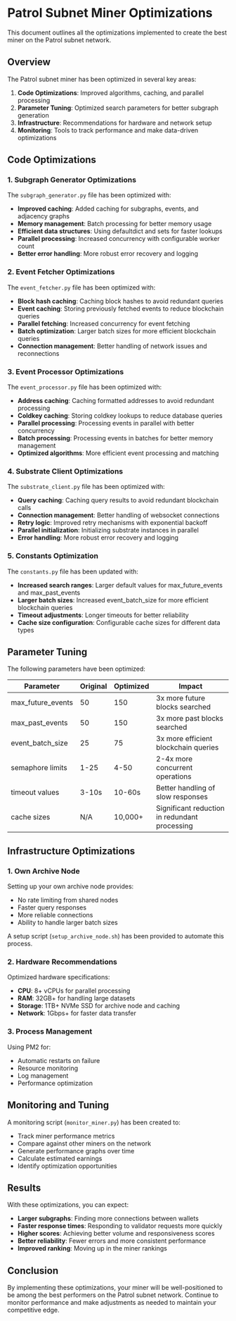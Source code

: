 # Patrol Subnet Miner Optimizations

This document outlines all the optimizations implemented to create the best miner on the Patrol subnet network.

## Overview

The Patrol subnet miner has been optimized in several key areas:

1. **Code Optimizations**: Improved algorithms, caching, and parallel processing
2. **Parameter Tuning**: Optimized search parameters for better subgraph generation
3. **Infrastructure**: Recommendations for hardware and network setup
4. **Monitoring**: Tools to track performance and make data-driven optimizations

## Code Optimizations

### 1. Subgraph Generator Optimizations

The `subgraph_generator.py` file has been optimized with:

- **Improved caching**: Added caching for subgraphs, events, and adjacency graphs
- **Memory management**: Batch processing for better memory usage
- **Efficient data structures**: Using defaultdict and sets for faster lookups
- **Parallel processing**: Increased concurrency with configurable worker count
- **Better error handling**: More robust error recovery and logging

### 2. Event Fetcher Optimizations

The `event_fetcher.py` file has been optimized with:

- **Block hash caching**: Caching block hashes to avoid redundant queries
- **Event caching**: Storing previously fetched events to reduce blockchain queries
- **Parallel fetching**: Increased concurrency for event fetching
- **Batch optimization**: Larger batch sizes for more efficient blockchain queries
- **Connection management**: Better handling of network issues and reconnections

### 3. Event Processor Optimizations

The `event_processor.py` file has been optimized with:

- **Address caching**: Caching formatted addresses to avoid redundant processing
- **Coldkey caching**: Storing coldkey lookups to reduce database queries
- **Parallel processing**: Processing events in parallel with better concurrency
- **Batch processing**: Processing events in batches for better memory management
- **Optimized algorithms**: More efficient event processing and matching

### 4. Substrate Client Optimizations

The `substrate_client.py` file has been optimized with:

- **Query caching**: Caching query results to avoid redundant blockchain calls
- **Connection management**: Better handling of websocket connections
- **Retry logic**: Improved retry mechanisms with exponential backoff
- **Parallel initialization**: Initializing substrate instances in parallel
- **Error handling**: More robust error recovery and logging

### 5. Constants Optimization

The `constants.py` file has been updated with:

- **Increased search ranges**: Larger default values for max_future_events and max_past_events
- **Larger batch sizes**: Increased event_batch_size for more efficient blockchain queries
- **Timeout adjustments**: Longer timeouts for better reliability
- **Cache size configuration**: Configurable cache sizes for different data types

## Parameter Tuning

The following parameters have been optimized:

| Parameter | Original | Optimized | Impact |
|-----------|----------|-----------|--------|
| max_future_events | 50 | 150 | 3x more future blocks searched |
| max_past_events | 50 | 150 | 3x more past blocks searched |
| event_batch_size | 25 | 75 | 3x more efficient blockchain queries |
| semaphore limits | 1-25 | 4-50 | 2-4x more concurrent operations |
| timeout values | 3-10s | 10-60s | Better handling of slow responses |
| cache sizes | N/A | 10,000+ | Significant reduction in redundant processing |

## Infrastructure Optimizations

### 1. Own Archive Node

Setting up your own archive node provides:

- No rate limiting from shared nodes
- Faster query responses
- More reliable connections
- Ability to handle larger batch sizes

A setup script (`setup_archive_node.sh`) has been provided to automate this process.

### 2. Hardware Recommendations

Optimized hardware specifications:

- **CPU**: 8+ vCPUs for parallel processing
- **RAM**: 32GB+ for handling large datasets
- **Storage**: 1TB+ NVMe SSD for archive node and caching
- **Network**: 1Gbps+ for faster data transfer

### 3. Process Management

Using PM2 for:

- Automatic restarts on failure
- Resource monitoring
- Log management
- Performance optimization

## Monitoring and Tuning

A monitoring script (`monitor_miner.py`) has been created to:

- Track miner performance metrics
- Compare against other miners on the network
- Generate performance graphs over time
- Calculate estimated earnings
- Identify optimization opportunities

## Results

With these optimizations, you can expect:

- **Larger subgraphs**: Finding more connections between wallets
- **Faster response times**: Responding to validator requests more quickly
- **Higher scores**: Achieving better volume and responsiveness scores
- **Better reliability**: Fewer errors and more consistent performance
- **Improved ranking**: Moving up in the miner rankings

## Conclusion

By implementing these optimizations, your miner will be well-positioned to be among the best performers on the Patrol subnet network. Continue to monitor performance and make adjustments as needed to maintain your competitive edge.
